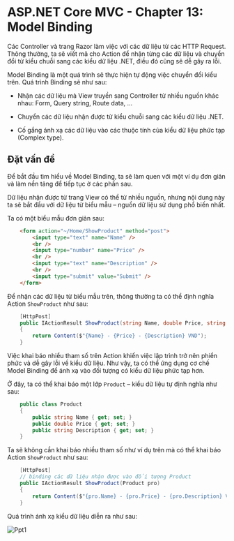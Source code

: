 # ASP.NET Core MVC - Chapter 13: Model Binding

Các Controller và trang Razor làm việc với các dữ liệu từ các HTTP Request. Thông thường, ta sẽ viết mã cho Action để nhận từng các dữ liệu và chuyển đổi từ kiểu chuỗi sang các kiểu dữ liệu .NET, điều đó cũng sẽ dễ gây ra lỗi.

Model Binding là một quá trình sẽ thực hiện tự động việc chuyển đổi kiểu trên. Quá trình Binding sẽ như sau:

* Nhận các dữ liệu mà View truyền sang Controller từ nhiều nguồn khác nhau: Form, Query string, Route data, ...

* Chuyển các dữ liệu nhận được từ kiểu chuỗi sang các kiểu dữ liệu .NET.

* Cố gắng ánh xạ các dữ liệu vào các thuộc tính của kiểu dữ liệu phức tạp (Complex type).

## Đặt vấn đề

Để bắt đầu tìm hiểu về Model Binding, ta sẽ làm quen với một ví dụ đơn giản và làm nền tảng để tiếp tục ở các phần sau.

Dữ liệu nhận được từ trang View có thể từ nhiều nguồn, nhưng nội dung này ta sẽ bắt đầu với dữ liệu từ biểu mẫu – nguồn dữ liệu sử dụng phổ biến nhất.

Ta có một biểu mẫu đơn giản sau:

```html
    <form action="~/Home/ShowProduct" method="post">
        <input type="text" name="Name" />
        <br />
        <input type="number" name="Price" />
        <br />
        <input type="text" name="Description" />
        <br />
        <input type="submit" value="Submit" />
    </form>
```

Để nhận các dữ liệu từ biểu mẫu trên, thông thường ta có thể định nghĩa Action `ShowProduct` như sau:

```cs
    [HttpPost]
    public IActionResult ShowProduct(string Name, double Price, string Description)
    {
        return Content($"{Name} - {Price} - {Description} VND");
    }
```

Việc khai báo nhiều tham số trên Action khiến việc lập trình trở nên phiền phức và dễ gây lỗi về kiểu dữ liệu. Như vậy, ta có thể ứng dụng cơ chế Model Binding để ánh xạ vào đối tượng có kiểu dữ liệu phức tạp hơn.

Ở đây, ta có thể khai báo một lớp `Product` – kiểu dữ liệu tự định nghĩa như sau:

```cs
    public class Product
    {
        public string Name { get; set; }
        public double Price { get; set; }
        public string Description { get; set; }
    }
```

Ta sẽ không cần khai báo nhiều tham số như ví dụ trên mà có thể khai báo Action `ShowProduct` như sau:

```cs
    [HttpPost]
    // binding các dữ liệu nhận được vào đối tượng Product
    public IActionResult ShowProduct(Product pro)
    { 
        return Content($"{pro.Name} - {pro.Price} - {pro.Description} VND");
    }
```

Quá trình ánh xạ kiểu dữ liệu diễn ra như sau:

![Ppt1](https://github.com/toabaobutchi/asp.net-core-mvc/assets/147165208/c6314742-b417-4d31-84ca-d802262c600c)


